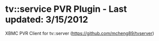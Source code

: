 # tv::service PVR Plugin - Last updated: 3/15/2012

XBMC PVR Client for tv::server (https://github.com/mcheng89/tvserver)
